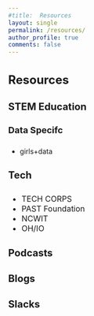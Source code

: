 ```yaml
---
#title:  Resources
layout: single
permalink: /resources/
author_profile: true
comments: false
---
```


<h2 style="font-size:24px;">
   Resources
</h2>


<h3 style="font-size:20px;">
   STEM Education
</h3>

<h4 style="font-size:18px;">
   Data Specifc
</h4>
<p style="font-size:16px;">
<ul>
  <li>girls+data</li>
</ul>
</p>

<h4 style="font-size:20px;">
   Tech
</h4>
<p style="font-size:16px;">
<ul style="font-size:16px;">
  <li style="font-size:16px;">TECH CORPS</li>
   <li style="font-size:16px;">PAST Foundation</li>
   <li style="font-size:16px;">NCWIT</li>
   <li style="font-size:16px;">OH/IO</li>
</ul>
</p>

<h3 style="font-size:20px;">
  Podcasts
</h3>

<h3 style="font-size:20px;">
  Blogs
</h3>

<h3 style="font-size:20px;">
  Slacks
</h3>
